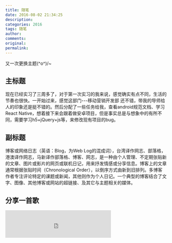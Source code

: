 ```yaml
---
title: 随笔
date: 2016-08-02 21:34:25
description: 
categories: 2016
tags: 随笔
author:
comments:
original:
permalink: 
---
```


又一次更换主题\(^o^)/~
<!--MORE-->

## 主标题

现在已经实习了三周多了，对于第一次实习的我来说，感觉确实有点不同，生活的节奏也很快。一开始过来，感觉这部门---移动营销开发部 还不错，带我的导师给人的印象还是挺不错的。然后分配了一些任务给我，查看android规范文档、学习React Native，想着接下来会跟着做安卓项目，但是事实总是与想象中的有所不同，需要学习h5+jQuery+js等，来修改现有项目的bug。

## 副标题

博客或网络日志（英语：Blog，为Web Log的混成词），台湾译作网志、部落格，港澳译作网志，马新译作部落格、博客、网志，是一种由个人管理、不定期张贴新的文章、图片或影片的网页或联机日记，用来抒发情感或分享信息。博客上的文章通常根据张贴时间（Chronological Order），以倒序方式由新到旧排列。多博客作者专注评论特定的课题或新闻，其他则作为个人日记。一个典型的博客结合了文字、图像、其他博客或网站的超链接、及其它与主题相关的媒体。

## 分享一首歌
<iframe frameborder="no" border="0" marginwidth="0" marginheight="0" width=330 height=86 src="http://music.163.com/outchain/player?type=2&id=33162226&auto=1&height=66"></iframe>